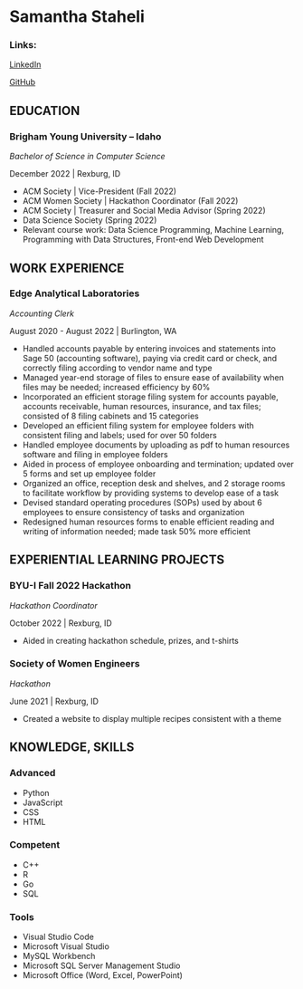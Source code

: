 # Samantha Staheli

### Links:
[LinkedIn](inkedin.com/in/samantha-staheli)

[GitHub](github.com/samanthastaheli)

## EDUCATION

### Brigham Young University – Idaho
*Bachelor of Science in Computer Science*                                       

December 2022 | Rexburg, ID

* ACM Society | Vice-President (Fall 2022)
* ACM Women Society | Hackathon Coordinator (Fall 2022)
* ACM Society | Treasurer and Social Media Advisor (Spring 2022)
* Data Science Society (Spring 2022)
* Relevant course work: Data Science Programming, Machine Learning, Programming with Data Structures, Front-end Web Development

## WORK EXPERIENCE

### Edge Analytical Laboratories
*Accounting Clerk*

August 2020 - August 2022 | Burlington, WA

* Handled accounts payable by entering invoices and statements into Sage 50 (accounting software), paying via credit card or check, and correctly filing according to vendor name and type
* Managed year-end storage of files to ensure ease of availability when files may be needed; increased efficiency by 60%
* Incorporated an efficient storage filing system for accounts payable, accounts receivable, human resources, insurance, and tax files; consisted of 8 filing cabinets and 15 categories
* Developed an efficient filing system for employee folders with consistent filing and labels; used for over 50 folders
* Handled employee documents by uploading as pdf to human resources software and filing in employee folders
* Aided in process of employee onboarding and termination; updated over 5 forms and set up employee folder
* Organized an office, reception desk and shelves, and 2 storage rooms to facilitate workflow by providing systems to develop ease of a task
* Devised standard operating procedures (SOPs) used by about 6 employees to ensure consistency of tasks and organization
* Redesigned human resources forms to enable efficient reading and writing of information needed; made task 50% more efficient

## EXPERIENTIAL LEARNING PROJECTS

### BYU-I Fall 2022 Hackathon
*Hackathon Coordinator*

October 2022 | Rexburg, ID

* Aided in creating hackathon schedule, prizes, and t-shirts

### Society of Women Engineers
*Hackathon*

June 2021 | Rexburg, ID

* Created a website to display multiple recipes consistent with a theme

## KNOWLEDGE, SKILLS
### Advanced
* Python
* JavaScript
* CSS
* HTML

### Competent
* C++
* R
* Go
* SQL

### Tools
* Visual Studio Code
* Microsoft Visual Studio
* MySQL Workbench
* Microsoft SQL Server Management Studio
* Microsoft Office (Word, Excel, PowerPoint)
